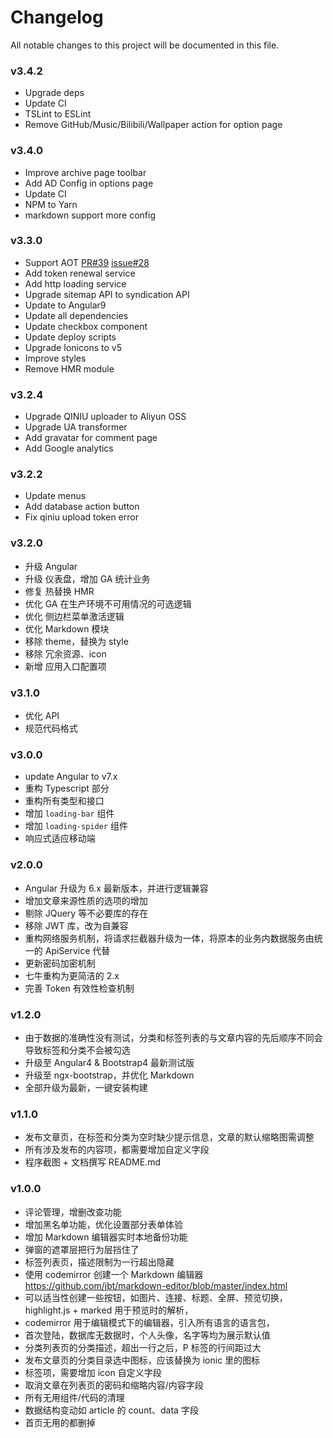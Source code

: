 
# Changelog
All notable changes to this project will be documented in this file.

### v3.4.2
- Upgrade deps
- Update CI
- TSLint to ESLint
- Remove GitHub/Music/Bilibili/Wallpaper action for option page

### v3.4.0
- Improve archive page toolbar
- Add AD Config in options page
- Update CI
- NPM to Yarn
- markdown support more config

### v3.3.0
- Support AOT [PR#39](https://github.com/surmon-china/angular-admin/pull/39) [issue#28](https://github.com/surmon-china/angular-admin/issues/28)
- Add token renewal service
- Add http loading service
- Upgrade sitemap API to syndication API
- Update to Angular9
- Update all dependencies
- Update checkbox component
- Update deploy scripts
- Upgrade Ionicons to v5
- Improve styles
- Remove HMR module

### v3.2.4
- Upgrade QINIU uploader to Aliyun OSS
- Upgrade UA transformer
- Add gravatar for comment page
- Add Google analytics

### v3.2.2
- Update menus
- Add database action button
- Fix qiniu upload token error

### v3.2.0
- 升级 Angular
- 升级 仪表盘，增加 GA 统计业务
- 修复 热替换 HMR
- 优化 GA 在生产环境不可用情况的可选逻辑
- 优化 侧边栏菜单激活逻辑
- 优化 Markdown 模块
- 移除 theme，替换为 style
- 移除 冗余资源、icon
- 新增 应用入口配置项

### v3.1.0
- 优化 API
- 规范代码格式

### v3.0.0
- update Angular to v7.x
- 重构 Typescript 部分
- 重构所有类型和接口
- 增加 `loading-bar` 组件
- 增加 `loading-spider` 组件
- 响应式适应移动端

### v2.0.0
- Angular 升级为 6.x 最新版本，并进行逻辑兼容
- 增加文章来源性质的选项的增加
- 剔除 JQuery 等不必要库的存在
- 移除 JWT 库，改为自兼容
- 重构网络服务机制，将请求拦截器升级为一体，将原本的业务内数据服务由统一的 ApiService 代替
- 更新密码加密机制
- 七牛重构为更简洁的 2.x
- 完善 Token 有效性检查机制

### v1.2.0
- 由于数据的准确性没有测试，分类和标签列表的与文章内容的先后顺序不同会导致标签和分类不会被勾选
- 升级至 Angular4 & Bootstrap4 最新测试版 
- 升级至 ngx-bootstrap，并优化 Markdown
- 全部升级为最新，一键安装构建

### v1.1.0
- 发布文章页，在标签和分类为空时缺少提示信息，文章的默认缩略图需调整
- 所有涉及发布的内容项，都需要增加自定义字段
- 程序截图 + 文档撰写 README.md

### v1.0.0
- 评论管理，增删改查功能
- 增加黑名单功能，优化设置部分表单体验
- 增加 Markdown 编辑器实时本地备份功能
- 弹窗的遮罩层把行为层挡住了
- 标签列表页，描述限制为一行超出隐藏
- 使用 codemirror 创建一个 Markdown 编辑器 https://github.com/jbt/markdown-editor/blob/master/index.html
- 可以适当性创建一些按钮，如图片、连接、标题、全屏、预览切换，highlight.js + marked 用于预览时的解析，
- codemirror 用于编辑模式下的编辑器，引入所有语言的语言包，
- 首次登陆，数据库无数据时，个人头像，名字等均为展示默认值
- 分类列表页的分类描述，超出一行之后，P 标签的行间距过大
- 发布文章页的分类目录选中图标，应该替换为 ionic 里的图标
- 标签项，需要增加 icon 自定义字段
- 取消文章在列表页的密码和缩略内容/内容字段
- 所有无用组件/代码的清理
- 数据结构变动如 article 的 count、data 字段
- 首页无用的都删掉
